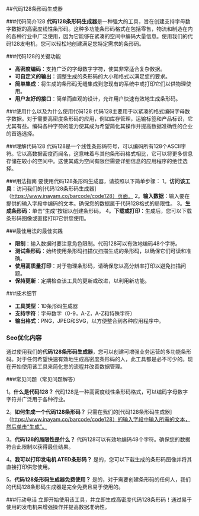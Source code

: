 ##代码128条形码生成器

###代码简介128
**代码128条形码生成器**是一种强大的工具，旨在创建支持字母数字数据的高密度线性条形码。这种多功能条形码格式在包括零售，物流和制造在内的各种行业中广泛使用，因为它能够在紧凑的空间中编码大量信息。使用我们的代码128发电机，您可以轻松地创建满足您特定需求的条形码。

###代码128的关键功能
-  **高密度编码**：支持广泛的字母数字字符，使其非常适合复杂数据。
-  **可自定义的输出**：调整生成的条形码的大小和格式以满足您的要求。
-  **简单集成**：将生成的条形码无缝集成到您现有的系统中或打印它们以供物理使用。
-  **用户友好的接口**：简单而直观的设计，允许用户快速有效地生成条形码。

###使用什么以及为什么使用代码128
代码128主要用于以紧凑的格式编码字母数字数据。对于需要高密度条形码的应用，例如库存管理，运输标签和产品标识，它尤其有益。编码各种字符的能力使其成为希望简化其操作并提高数据准确性的企业的首选选择。

###理解代码128
代码128是一个线性条形码符号，可以编码所有128个ASCII字符。它以高数据密度而闻名，这意味着与其他条形码格式相比，它可以将更多信息存储在较小的空间中。这使其成为空间有限但需要详细信息的应用程序的绝佳选择。

###用法指南
要使用代码128条形码生成器，请按照以下简单步骤：
1。**访问该工具**：访问我们的[代码128条形码生成器]（https://www.inayam.co/barcode/code128）页面。
2。**输入数据**：输入要在提供的输入字段中编码的文本。确保您的数据属于代码128格式的局限性。
3。**生成条形码**：单击“生成”按钮以创建条形码。
4。**下载或打印**：生成后，您可以下载条形码图像或直接打印它供您使用。

###最佳用法的最佳实践
-  **限制**：输入数据时要注意角色限制。代码128可以有效地编码48个字符。
-  **测试条形码**：始终使用条形码扫描仪扫描生成的条形码，以确保它们可读和准确。
-  **使用高质量打印**：对于物理条形码，请确保您以高分辨率打印以避免扫描问题。
-  **保持更新**：定期检查该工具的更新或改进，以利用新功能。

###技术细节
-  **工具类型**：1D条形码生成器
-  **支持字符**：字母数字（0-9，A-Z，A-Z和特殊字符）
-  **输出格式**：PNG，JPEG和SVG，以方便整合到各种应用程序中。

### Seo优化内容
通过使用我们的**代码128条形码生成器**，您可以创建可增强业务运营的多功能条形码。对于任何希望快速有效地生成高密度条形码的人，此工具都是必不可少的。现在开始使用该工具来简化您的流程并改善数据管理。

###常见问题（常见问题解答）

1。**什么是代码128？**
代码128是一种高密度线性条形码格式，可以编码字母数字字符并广泛用于各种行业。

2。**如何生成一个代码128条形码？**
只需在我们的[代码128条形码生成器]（https://www.inayam.co/barcode/code128）的输入字段中输入所需的文本，然后单击“生成”。

3。**代码128的局限性是什么？**
代码128可以有效地编码48个字符。确保您的数据符合此限制以获得最佳结果。

4。**我可以打印发电机 ATED条形码？**
是的，您可以下载生成的条形码图像并将其直接打印供您使用。

5。**代码128条形码生成器免费使用？**
是的，对于需要创建条形码的任何人，我们的代码128条形码生成器是完全免费且易于使用的。

###行动电话
立即开始使用该工具，并立即生成高密度代码128条形码！通过易于使用的发电机来增强操作并提高数据准确性。